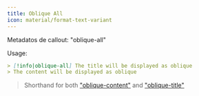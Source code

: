```yaml
---
title: Oblique All
icon: material/format-text-variant
---
```


Metadatos de callout: "oblique-all"

Usage:
```md
> [!info|oblique-all] The title will be displayed as oblique
> The content will be displayed as oblique
```
> Shorthand for both ["oblique-content"](。/content-styling/page-9.md) and ["oblique-title"](。/title-styling/page-19.md)